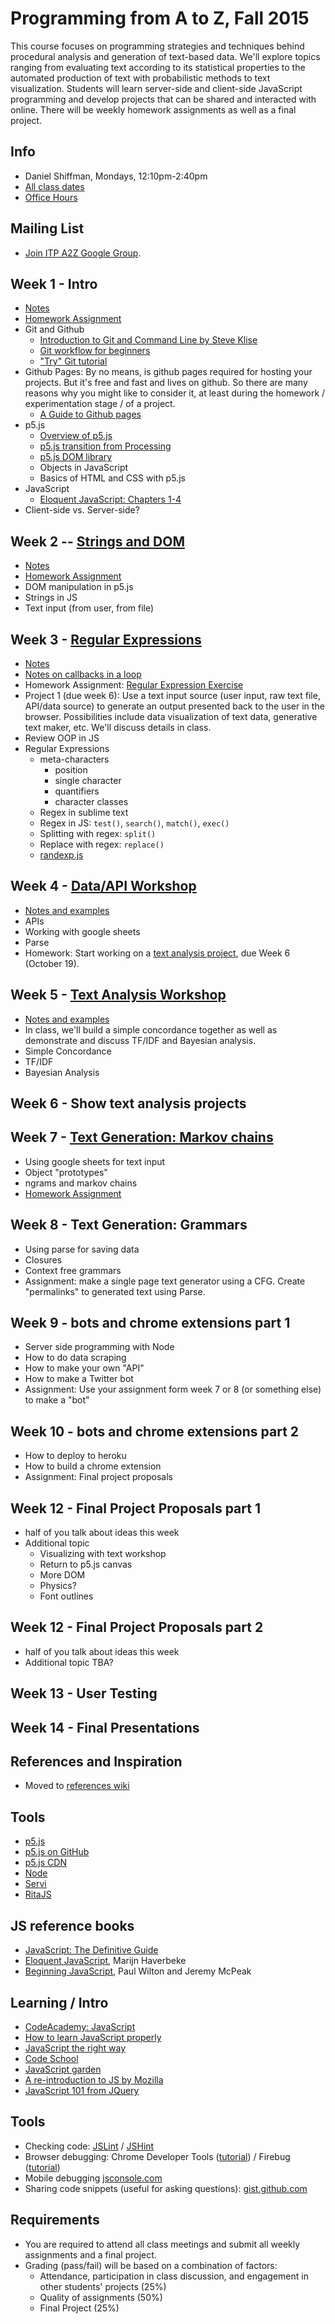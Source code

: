 # Programming from A to Z, Fall 2015

This course focuses on programming strategies and techniques behind procedural analysis and generation of text-based data. We'll explore topics ranging from evaluating text according to its statistical properties to the automated production of text with probabilistic methods to text visualization. Students will learn server-side and client-side JavaScript programming and develop projects that can be shared and interacted with online.  There will be weekly homework assignments as well as a final project.

## Info
- Daniel Shiffman, Mondays, 12:10pm-2:40pm
- [All class dates](http://help.itp.nyu.edu/curriculum/fall-class-dates)
- [Office Hours](https://itp.nyu.edu/inwiki/Signup/Shiffman)

## Mailing List
* [Join ITP A2Z Google Group](https://groups.google.com/a/nyu.edu/forum/#!forum/a2z-group/).

## Week 1 - Intro
* [Notes](http://shiffman.github.io/A2Z-F15/week1/notes.html)
* [Homework Assignment](https://github.com/shiffman/Programming-from-A-to-Z-F15/wiki/Week-1-Homework)
* Git and Github
   * [Introduction to Git and Command Line by Steve Klise](http://sklise.com/2012/09/22/introduction-to-git/)
   * [Git workflow for beginners](http://sklise.com/2012/10/07/git-workflow-beginner/)
   * ["Try" Git tutorial](https://try.github.io/levels/1/challenges/1)
* Github Pages: By no means, is github pages required for hosting your projects.  But it's free and fast and lives on github.  So there are many reasons why you might like to consider it, at least during the homework / experimentation stage / of a project.
   * [A Guide to Github pages](https://www.thinkful.com/learn/a-guide-to-using-github-pages/)
* p5.js
   * [Overview of p5.js](https://github.com/processing/p5.js/wiki/p5.js-overview)
   * [p5.js transition from Processing](https://github.com/processing/p5.js/wiki/Processing-transition)
   * [p5.js DOM library](https://github.com/processing/p5.js/wiki/Beyond-the-canvas)
   * Objects in JavaScript
   * Basics of HTML and CSS with p5.js
* JavaScript
   * [Eloquent JavaScript: Chapters 1-4](http://eloquentjavascript.net/)
* Client-side vs. Server-side?

## Week 2 -- [Strings and DOM](http://shiffman.github.io/A2Z-F15/week2/notes.html)
* [Notes](http://shiffman.github.io/A2Z-F15/week2/notes.html)
* [Homework Assignment](https://github.com/shiffman/Programming-from-A-to-Z-F15/wiki/Week-2-Homework)
* DOM manipulation in p5.js
* Strings in JS
* Text input (from user, from file)

## Week 3 - [Regular Expressions](http://shiffman.github.io/A2Z-F15/week3/notes.html)
* [Notes](http://shiffman.github.io/A2Z-F15/week3/notes.html)
* [Notes on callbacks in a loop](http://shiffman.github.io/A2Z-F15/week3/callback.html)
* Homework Assignment: [Regular Expression Exercise](https://github.com/shiffman/A2Z-F15/wiki/Week-3-Homework)
* Project 1 (due week 6): Use a text input source (user input, raw text file, API/data source) to generate an output presented back to the user in the browser.  Possibilities include data visualization of text data, generative text maker, etc. We'll discuss details in class.
* Review OOP in JS
* Regular Expressions
  * meta-characters
    * position
    * single character
    * quantifiers
    * character classes
  * Regex in sublime text
  * Regex in JS: `test()`, `search()`, `match()`, `exec()`
  * Splitting with regex: `split()`
  * Replace with regex: `replace()`
  * [randexp.js](http://fent.github.io/randexp.js/)

## Week 4 - [Data/API Workshop](http://shiffman.github.io/A2Z-F15/week4/notes.html)
* [Notes and examples](http://shiffman.github.io/A2Z-F15/week4/notes.html)
* APIs
* Working with google sheets
* Parse
* Homework: Start working on a [text analysis project](https://github.com/shiffman/A2Z-F15/wiki/Project-1), due Week 6 (October 19).

## Week 5 - [Text Analysis Workshop](http://shiffman.github.io/A2Z-F15/week5/notes.html)
* [Notes and examples](http://shiffman.github.io/A2Z-F15/week5/notes.html)
* In class, we'll build a simple concordance together as well as demonstrate and discuss TF/IDF and Bayesian analysis.
* Simple Concordance
* TF/IDF
* Bayesian Analysis

## Week 6 - Show text analysis projects

## Week 7 - [Text Generation: Markov chains](http://shiffman.github.io/A2Z-F15/week7/notes.html)
* Using google sheets for text input
* Object "prototypes"
* ngrams and markov chains
* [Homework Assignment](https://github.com/shiffman/Programming-from-A-to-Z-F15/wiki/Week-7-Homework)

## Week 8 - Text Generation: Grammars
* Using parse for saving data
* Closures
* Context free grammars
* Assignment: make a single page text generator using a CFG. Create "permalinks" to generated text using Parse.

## Week 9 - bots and chrome extensions part 1
* Server side programming with Node
* How to do data scraping
* How to make your own "API"
* How to make a Twitter bot
* Assignment: Use your assignment form week 7 or 8 (or something else) to make a "bot"

## Week 10 - bots and chrome extensions part 2
* How to deploy to heroku
* How to build a chrome extension
* Assignment: Final project proposals

## Week 12 - Final Project Proposals part 1
* half of you talk about ideas this week
* Additional topic
   * Visualizing with text workshop
   * Return to p5.js canvas
   * More DOM
   * Physics?
   * Font outlines

## Week 12 - Final Project Proposals part 2
* half of you talk about ideas this week
* Additional topic TBA?

## Week 13 - User Testing

## Week 14 - Final Presentations

## References and Inspiration
* Moved to [references wiki](https://github.com/shiffman/Programming-from-A-to-Z-F15/wiki/References)

## Tools
* [p5.js](http://p5js.org)
* [p5.js on GitHub](https://github.com/lmccart/p5.js)
* [p5.js CDN](http://cdnjs.com/libraries/p5.js)
* [Node](http://nodejs.org/)
* [Servi](https://github.com/antiboredom/servi.js)
* [RitaJS](https://github.com/dhowe/RiTaJS)

## JS reference books
* [JavaScript: The Definitive Guide](http://shop.oreilly.com/product/9780596000486.do)
* [Eloquent JavaScript](http://eloquentjavascript.net/contents.html), Marijn Haverbeke
* [Beginning JavaScript](http://www.amazon.com/Beginning-JavaScript-Paul-Wilton/dp/0470525932), Paul Wilton and Jeremy McPeak

## Learning / Intro
* [CodeAcademy: JavaScript](http://www.codecademy.com/tracks/javascript)
* [How to learn JavaScript properly](http://javascriptissexy.com/how-to-learn-javascript-properly/)
* [JavaScript the right way](http://www.jstherightway.org/)
* [Code School](https://www.codeschool.com/paths/javascript)
* [JavaScript garden](http://bonsaiden.github.io/JavaScript-Garden/)
* [A re-introduction to JS by Mozilla](https://developer.mozilla.org/en-US/docs/Web/JavaScript/A_re-introduction_to_JavaScript)
* [JavaScript 101 from JQuery](https://learn.jquery.com/javascript-101/)

## Tools
* Checking code: [JSLint](http://www.jslint.com/) / [JSHint](http://www.jshint.com)
* Browser debugging: Chrome Developer Tools ([tutorial](https://developer.chrome.com/extensions/tut_debugging)) / Firebug ([tutorial](http://www.developerfusion.com/article/139949/debugging-javascript-with-firebug/))
* Mobile debugging [jsconsole.com](http://jsconsole.com)
* Sharing code snippets (useful for asking questions): [gist.github.com](http://gist.github.com)

## Requirements
* You are required to attend all class meetings and submit all weekly assignments and a final project.
* Grading (pass/fail) will be based on a combination of factors:
  * Attendance, participation in class discussion, and engagement in other students' projects (25%)
  * Quality of assignments (50%) 
  * Final Project (25%)
